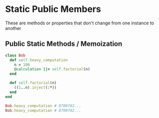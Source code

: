 # Static Public Members
These are methods or properties that don't change from one instance to another

## Public Static Methods / Memoization
```Ruby
class Bob
  def self.heavy_computation
    n = 100
    @calculation ||= self.factorial(n)
  end

  def self.factorial(n)
    ((1..n).inject(:*))
  end
end

Bob.heavy_computation # 8709782...
Bob.heavy_computation # 8709782...
```
